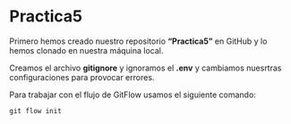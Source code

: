 # Practica5

Primero hemos creado nuestro repositorio **“Practica5”** en GitHub y lo hemos clonado en nuestra máquina local.

Creamos el archivo **gitignore** y ignoramos el **.env** y cambiamos nuesrtras configuraciones para provocar errores.

Para trabajar con el flujo de GitFlow usamos el siguiente comando:
```
git flow init
```



